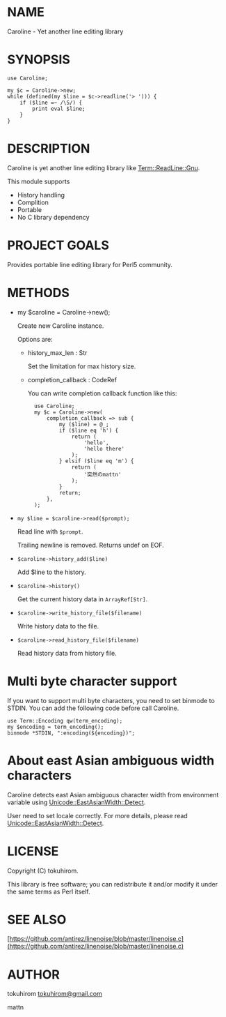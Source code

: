 # NAME

Caroline - Yet another line editing library 

# SYNOPSIS

    use Caroline;

    my $c = Caroline->new;
    while (defined(my $line = $c->readline('> '))) {
        if ($line =~ /\S/) {
            print eval $line;
        }
    }

# DESCRIPTION

Caroline is yet another line editing library like [Term::ReadLine::Gnu](https://metacpan.org/pod/Term::ReadLine::Gnu).

This module supports

- History handling
- Complition
- Portable
- No C library dependency

# PROJECT GOALS

Provides portable line editing library for Perl5 community.

# METHODS

- my $caroline = Caroline->new();

    Create new Caroline instance.

    Options are:

    - history\_max\_len : Str

        Set the limitation for max history size.

    - completion\_callback : CodeRef

        You can write completion callback function like this:

            use Caroline;
            my $c = Caroline->new(
                completion_callback => sub {
                    my ($line) = @_;
                    if ($line eq 'h') {
                        return (
                            'hello',
                            'hello there'
                        );
                    } elsif ($line eq 'm') {
                        return (
                            '突然のmattn'
                        );
                    }
                    return;
                },
            );

- `my $line = $caroline->read($prompt);`

    Read line with `$prompt`.

    Trailing newline is removed. Returns undef on EOF.

- `$caroline->history_add($line)` 

    Add $line to the history.

- `$caroline->history()`

    Get the current history data in ` ArrayRef[Str] `.

- `$caroline->write_history_file($filename)`

    Write history data to the file.

- `$caroline->read_history_file($filename)`

    Read history data from history file.

# Multi byte character support

If you want to support multi byte characters, you need to set binmode to STDIN.
You can add the following code before call Caroline.

    use Term::Encoding qw(term_encoding);
    my $encoding = term_encoding();
    binmode *STDIN, ":encoding(${encoding})";

# About east Asian ambiguous width characters

Caroline detects east Asian ambiguous character width from environment variable using [Unicode::EastAsianWidth::Detect](https://metacpan.org/pod/Unicode::EastAsianWidth::Detect).

User need to set locale correctly. For more details, please read [Unicode::EastAsianWidth::Detect](https://metacpan.org/pod/Unicode::EastAsianWidth::Detect).

# LICENSE

Copyright (C) tokuhirom.

This library is free software; you can redistribute it and/or modify
it under the same terms as Perl itself.

# SEE ALSO

[https://github.com/antirez/linenoise/blob/master/linenoise.c](https://github.com/antirez/linenoise/blob/master/linenoise.c)

# AUTHOR

tokuhirom <tokuhirom@gmail.com>

mattn
